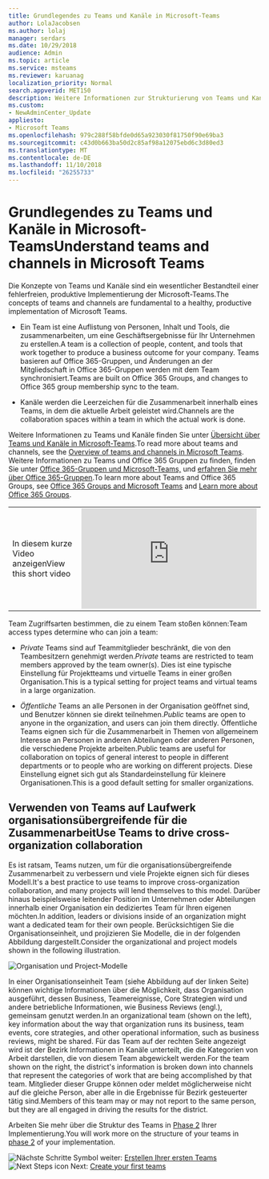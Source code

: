 ```yaml
---
title: Grundlegendes zu Teams und Kanäle in Microsoft-Teams
author: LolaJacobsen
ms.author: lolaj
manager: serdars
ms.date: 10/29/2018
audience: Admin
ms.topic: article
ms.service: msteams
ms.reviewer: karuanag
localization_priority: Normal
search.appverid: MET150
description: Weitere Informationen zur Strukturierung von Teams und Kanäle in Microsoft-Teams.
ms.custom:
- NewAdminCenter_Update
appliesto:
- Microsoft Teams
ms.openlocfilehash: 979c288f58bfde0d65a923030f81750f90e69ba3
ms.sourcegitcommit: c43d0b663ba50d2c85af98a12075ebd6c3d80ed3
ms.translationtype: MT
ms.contentlocale: de-DE
ms.lasthandoff: 11/10/2018
ms.locfileid: "26255733"
---
```

# <a name="understand-teams-and-channels-in-microsoft-teams"></a><span data-ttu-id="b0478-103">Grundlegendes zu Teams und Kanäle in Microsoft-Teams</span><span class="sxs-lookup"><span data-stu-id="b0478-103">Understand teams and channels in Microsoft Teams</span></span>

<span data-ttu-id="b0478-104">Die Konzepte von Teams und Kanäle sind ein wesentlicher Bestandteil einer fehlerfreien, produktive Implementierung der Microsoft-Teams.</span><span class="sxs-lookup"><span data-stu-id="b0478-104">The concepts of teams and channels are fundamental to a healthy, productive implementation of Microsoft Teams.</span></span> 

- <span data-ttu-id="b0478-105">Ein Team ist eine Auflistung von Personen, Inhalt und Tools, die zusammenarbeiten, um eine Geschäftsergebnisse für Ihr Unternehmen zu erstellen.</span><span class="sxs-lookup"><span data-stu-id="b0478-105">A team is a collection of people, content, and tools that work together to produce a business outcome for your company.</span></span> <span data-ttu-id="b0478-106">Teams basieren auf Office 365-Gruppen, und Änderungen an der Mitgliedschaft in Office 365-Gruppen werden mit dem Team synchronisiert.</span><span class="sxs-lookup"><span data-stu-id="b0478-106">Teams are built on Office 365 Groups, and changes to Office 365 group membership sync to the team.</span></span> 

- <span data-ttu-id="b0478-107">Kanäle werden die Leerzeichen für die Zusammenarbeit innerhalb eines Teams, in dem die aktuelle Arbeit geleistet wird.</span><span class="sxs-lookup"><span data-stu-id="b0478-107">Channels are the collaboration spaces within a team in which the actual work is done.</span></span> 

<span data-ttu-id="b0478-108">Weitere Informationen zu Teams und Kanäle finden Sie unter [Übersicht über Teams und Kanäle in Microsoft-Teams](teams-channels-overview.md).</span><span class="sxs-lookup"><span data-stu-id="b0478-108">To read more about teams and channels, see the [Overview of teams and channels in Microsoft Teams](teams-channels-overview.md).</span></span> <span data-ttu-id="b0478-109">Weitere Informationen zu Teams und Office 365 Gruppen zu finden, finden Sie unter [Office 365-Gruppen und Microsoft-Teams,](office-365-groups.md) und [erfahren Sie mehr über Office 365-Gruppen](https://support.office.com/article/Learn-about-Office-365-groups-b565caa1-5c40-40ef-9915-60fdb2d97fa2).</span><span class="sxs-lookup"><span data-stu-id="b0478-109">To learn more about Teams and Office 365 Groups, see [Office 365 Groups and Microsoft Teams](office-365-groups.md) and [Learn more about Office 365 Groups](https://support.office.com/article/Learn-about-Office-365-groups-b565caa1-5c40-40ef-9915-60fdb2d97fa2).</span></span>


|  |  |
|---------|---------|
| <span data-ttu-id="b0478-110">In diesem kurze Video anzeigen</span><span class="sxs-lookup"><span data-stu-id="b0478-110">View this short video</span></span>   | <iframe width="350" height="200" src="https://www.youtube.com/embed/hjJWtoaRJeE" frameborder="0" allowfullscreen></iframe>   |


<span data-ttu-id="b0478-111">Team Zugriffsarten bestimmen, die zu einem Team stoßen können:</span><span class="sxs-lookup"><span data-stu-id="b0478-111">Team access types determine who can join a team:</span></span>

- <span data-ttu-id="b0478-112">*Private* Teams sind auf Teammitglieder beschränkt, die von den Teambesitzern genehmigt werden.</span><span class="sxs-lookup"><span data-stu-id="b0478-112">*Private* teams are restricted to team members approved by the team owner(s).</span></span> <span data-ttu-id="b0478-113">Dies ist eine typische Einstellung für Projektteams und virtuelle Teams in einer großen Organisation.</span><span class="sxs-lookup"><span data-stu-id="b0478-113">This is a typical setting for project teams and virtual teams in a large organization.</span></span>

- <span data-ttu-id="b0478-114">*Öffentliche* Teams an alle Personen in der Organisation geöffnet sind, und Benutzer können sie direkt teilnehmen.</span><span class="sxs-lookup"><span data-stu-id="b0478-114">*Public* teams are open to anyone in the organization, and users can join them directly.</span></span> <span data-ttu-id="b0478-115">Öffentliche Teams eignen sich für die Zusammenarbeit in Themen von allgemeinem Interesse an Personen in anderen Abteilungen oder anderen Personen, die verschiedene Projekte arbeiten.</span><span class="sxs-lookup"><span data-stu-id="b0478-115">Public teams are useful for collaboration on topics of general interest to people in different departments or to people who are working on different projects.</span></span> <span data-ttu-id="b0478-116">Diese Einstellung eignet sich gut als Standardeinstellung für kleinere Organisationen.</span><span class="sxs-lookup"><span data-stu-id="b0478-116">This is a good default setting for smaller organizations.</span></span>

## <a name="use-teams-to-drive-cross-organization-collaboration"></a><span data-ttu-id="b0478-117">Verwenden von Teams auf Laufwerk organisationsübergreifende für die Zusammenarbeit</span><span class="sxs-lookup"><span data-stu-id="b0478-117">Use Teams to drive cross-organization collaboration</span></span>

<span data-ttu-id="b0478-118">Es ist ratsam, Teams nutzen, um für die organisationsübergreifende Zusammenarbeit zu verbessern und viele Projekte eignen sich für dieses Modell.</span><span class="sxs-lookup"><span data-stu-id="b0478-118">It's a best practice to use teams to improve cross-organization collaboration, and many projects will lend themselves to this model.</span></span> <span data-ttu-id="b0478-119">Darüber hinaus beispielsweise leitender Position im Unternehmen oder Abteilungen innerhalb einer Organisation ein dediziertes Team für Ihren eigenen möchten.</span><span class="sxs-lookup"><span data-stu-id="b0478-119">In addition, leaders or divisions inside of an organization might want a dedicated team for their own people.</span></span> <span data-ttu-id="b0478-120">Berücksichtigen Sie die Organisationseinheit, und projizieren Sie Modelle, die in der folgenden Abbildung dargestellt.</span><span class="sxs-lookup"><span data-stu-id="b0478-120">Consider the organizational and project models shown in the following illustration.</span></span>

![Organisation und Project-Modelle](media/teams-adoption-organization-project.png)

<span data-ttu-id="b0478-122">In einer Organisationseinheit Team (siehe Abbildung auf der linken Seite) können wichtige Informationen über die Möglichkeit, dass Organisation ausgeführt, dessen Business, Teamereignisse, Core Strategien wird und andere betriebliche Informationen, wie Business Reviews (engl.), gemeinsam genutzt werden.</span><span class="sxs-lookup"><span data-stu-id="b0478-122">In an organizational team (shown on the left), key information about the way that organization runs its business, team events, core strategies, and other operational information, such as business reviews, might be shared.</span></span> <span data-ttu-id="b0478-123">Für das Team auf der rechten Seite angezeigt wird ist der Bezirk Informationen in Kanäle unterteilt, die die Kategorien von Arbeit darstellen, die von diesem Team abgewickelt werden.</span><span class="sxs-lookup"><span data-stu-id="b0478-123">For the team shown on the right, the district's information is broken down into channels that represent the categories of work that are being accomplished by that team.</span></span> <span data-ttu-id="b0478-124">Mitglieder dieser Gruppe können oder meldet möglicherweise nicht auf die gleiche Person, aber alle in die Ergebnisse für Bezirk gesteuerter tätig sind.</span><span class="sxs-lookup"><span data-stu-id="b0478-124">Members of this team may or may not report to the same person, but they are all engaged in driving the results for the district.</span></span>
  
<span data-ttu-id="b0478-125">Arbeiten Sie mehr über die Struktur des Teams in [Phase 2](teams-adoption-phase2-experiment.md) Ihrer Implementierung.</span><span class="sxs-lookup"><span data-stu-id="b0478-125">You will work more on the structure of your teams in [phase 2](teams-adoption-phase2-experiment.md) of your implementation.</span></span>

<span data-ttu-id="b0478-126">![Nächste Schritte Symbol](media/teams-adoption-next-icon.png) weiter: [Erstellen Ihrer ersten Teams](teams-adoption-your-first-teams.md)</span><span class="sxs-lookup"><span data-stu-id="b0478-126">![Next Steps icon](media/teams-adoption-next-icon.png) Next: [Create your first teams](teams-adoption-your-first-teams.md)</span></span>
